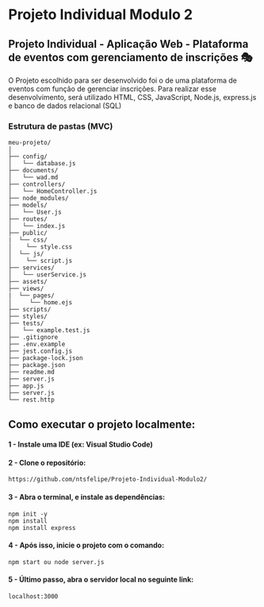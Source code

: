 # Projeto Individual Modulo 2

## Projeto Individual - Aplicação Web - Plataforma de eventos com gerenciamento de inscrições 🎭

O Projeto escolhido para ser desenvolvido foi o de uma plataforma de eventos com função de gerenciar inscrições. Para realizar esse desenvolvimento, será utilizado HTML, CSS, JavaScript, Node.js, express.js e banco de dados relacional (SQL)

### Estrutura de pastas (MVC)

```
meu-projeto/
│
├── config/               
│   └── database.js
├── documents/               
│   └── wad.md
├── controllers/           
│   └── HomeController.js
├── node_modules/ 
├── models/                
│   └── User.js
├── routes/                
│   └── index.js
├── public/
|  └── css/
│    └── style.css
│  └── js/
│    └── script.js
├── services/              
│   └── userService.js
├── assets/  
├── views/  
|  └── pages/    
│     └── home.ejs        
├── scripts/              
├── styles/               
├── tests/                
│   └── example.test.js
├── .gitignore             
├── .env.example          
├── jest.config.js         
├── package-lock.json      
├── package.json          
├── readme.md              
├── server.js
├── app.js       
├── server.js       
└── rest.http              

```

## Como executar o projeto localmente:

#### 1 - Instale uma IDE (ex: Visual Studio Code)

#### 2 - Clone o repositório:
```
https://github.com/ntsfelipe/Projeto-Individual-Modulo2/
```
#### 3 - Abra o terminal, e instale as dependências:
```
npm init -y
npm install 
npm install express
```
#### 4 - Após isso, inicie o projeto com o comando:
```
npm start ou node server.js
```
#### 5 - Último passo, abra o servidor local no seguinte link:
```
localhost:3000
```
